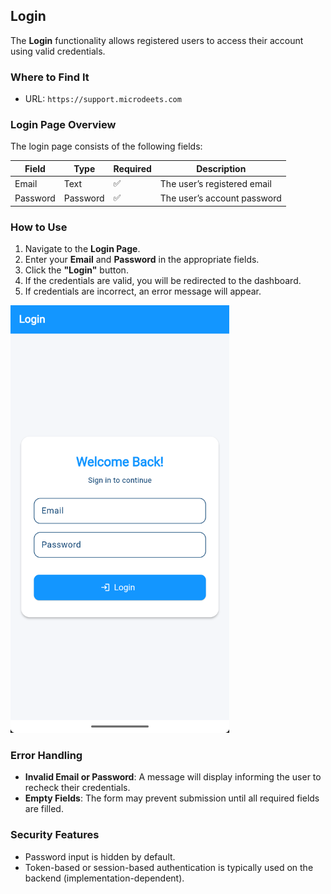 ## <i class="fa-solid fa-right-to-bracket"></i> Login

The **Login** functionality allows registered users to access their account using valid credentials.

### <i class="fa-solid fa-location-dot"></i> Where to Find It

- URL: `https://support.microdeets.com`  

### <i class="fa-solid fa-desktop"></i> Login Page Overview

The login page consists of the following fields:

| Field         | Type     | Required | Description                      
|---------------|----------|----------|---------------------------------- 
| Email         | Text     | ✅       | The user’s registered email 
| Password      | Password | ✅       | The user’s account password      

### <i class="fa-solid fa-circle-check"></i> How to Use

1. Navigate to the **Login Page**.
2. Enter your **Email** and **Password** in the appropriate fields.
3. Click the **"Login"** button.
4. If the credentials are valid, you will be redirected to the dashboard.
5. If credentials are incorrect, an error message will appear.

<img src="assets/login.png" alt="Login Page Screenshot" width="350" />

### <i class="fa-solid fa-rotate"></i> Error Handling

- **Invalid Email or Password**: A message will display informing the user to recheck their credentials.
- **Empty Fields**: The form may prevent submission until all required fields are filled.

### <i class="fa-solid fa-lock"></i> Security Features

- Password input is hidden by default.
- Token-based or session-based authentication is typically used on the backend (implementation-dependent).
